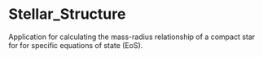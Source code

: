 # Stellar_Structure

Application for calculating the mass-radius relationship of a compact star for for specific equations of state (EoS).


